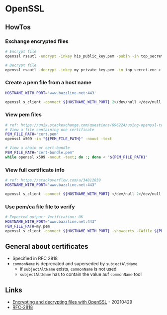 # OpenSSL

## HowTos

### Exchange encrypted files

```bash
# Encrypt file
openssl rsautl -encrypt -inkey his_public_key.pem -pubin -in top_secret.txt -out top_secret.enc

# Decrypt file
openssl rsautl -decrypt -inkey my_private_key.pem -in top_secret.enc > top_secret.txt
```

### Create a pem file from a host name

```bash
HOSTNAME_WITH_PORT='www.bazzline.net:443'

openssl s_client -connect ${HOSTNAME_WITH_PORT} 2>/dev/null </dev/null |  sed -ne '/-BEGIN CERTIFICATE-/,/-END CERTIFICATE-/p' > ${HOSTNAME_WITH_PORT%:*}.pem;
```

### View pem files

```bash
# ref: https://unix.stackexchange.com/questions/696224/using-openssl-to-display-all-certificates-of-a-pem-file
# View a file containing one certificate
PEM_FILE_PATH="cert.pem"
openssl x509 -in "${PEM_FILE_PATH}" -noout -text

# View a chain or cert-bundle
PEM_FILE_PATH="cert-bundle.pem"
while openssl x509 -noout -text; do :; done < "${PEM_FILE_PATH}"
```

### View full certificate info

```bash
# ref: https://stackoverflow.com/a/34812039
HOSTNAME_WITH_PORT="www.bazzline.net:443"

openssl s_client -connect ${HOSTNAME_WITH_PORT} </dev/null 2>/dev/null | openssl x509 -inform pem -text
```

### Use pem/ca file file to verify

```bash
# Expected output: Verification: OK
HOSTNAME_WITH_PORT="www.bazzline.net:443"
PEM_FILE_PATH=my.pem
openssl s_client -connect ${HOSTNAME_WITH_PORT} -showcerts -CAfile ${PEM_FILE_PATH} </dev/null 2>/dev/null | grep ^Verification
```

## General about certificates

* Specified in RFC 2818
* `commonName` is deprecated and superseded by `subjectAltName`
  * if `subjectAltName` exists, `commonName` is not used
  * `subjectAltName` has to contain the value auf `commonName` too!

## Links

* [Encrypting and decrypting files with OpenSSL](https://opensource.com/article/21/4/encryption-decryption-openssl) - 20210429
* [RFC-2818](https://datatracker.ietf.org/doc/html/rfc2818)

